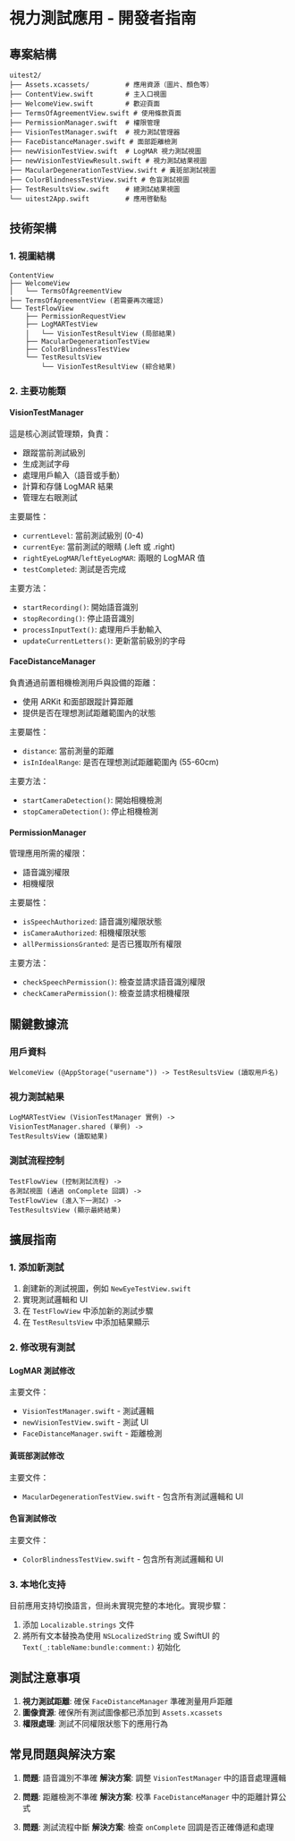 # 視力測試應用 - 開發者指南

## 專案結構

```
uitest2/
├── Assets.xcassets/         # 應用資源（圖片、顏色等）
├── ContentView.swift        # 主入口視圖
├── WelcomeView.swift        # 歡迎頁面
├── TermsOfAgreementView.swift # 使用條款頁面
├── PermissionManager.swift  # 權限管理
├── VisionTestManager.swift  # 視力測試管理器
├── FaceDistanceManager.swift # 面部距離檢測
├── newVisionTestView.swift  # LogMAR 視力測試視圖
├── newVisionTestViewResult.swift # 視力測試結果視圖
├── MacularDegenerationTestView.swift # 黃斑部測試視圖
├── ColorBlindnessTestView.swift # 色盲測試視圖
├── TestResultsView.swift    # 總測試結果視圖
└── uitest2App.swift         # 應用啓動點
```

## 技術架構

### 1. 視圖結構

```
ContentView
├── WelcomeView
│   └── TermsOfAgreementView
├── TermsOfAgreementView (若需要再次確認)
└── TestFlowView
    ├── PermissionRequestView
    ├── LogMARTestView
    │   └── VisionTestResultView (局部結果)
    ├── MacularDegenerationTestView
    ├── ColorBlindnessTestView
    └── TestResultsView
        └── VisionTestResultView (綜合結果)
```

### 2. 主要功能類

#### VisionTestManager

這是核心測試管理類，負責：
- 跟蹤當前測試級別
- 生成測試字母
- 處理用戶輸入（語音或手動）
- 計算和存儲 LogMAR 結果
- 管理左右眼測試

主要屬性：
- `currentLevel`: 當前測試級別 (0-4)
- `currentEye`: 當前測試的眼睛 (.left 或 .right)
- `rightEyeLogMAR`/`leftEyeLogMAR`: 兩眼的 LogMAR 值
- `testCompleted`: 測試是否完成

主要方法：
- `startRecording()`: 開始語音識別
- `stopRecording()`: 停止語音識別
- `processInputText()`: 處理用戶手動輸入
- `updateCurrentLetters()`: 更新當前級別的字母

#### FaceDistanceManager

負責通過前置相機檢測用戶與設備的距離：
- 使用 ARKit 和面部跟蹤計算距離
- 提供是否在理想測試距離範圍內的狀態

主要屬性：
- `distance`: 當前測量的距離
- `isInIdealRange`: 是否在理想測試距離範圍內 (55-60cm)

主要方法：
- `startCameraDetection()`: 開始相機檢測
- `stopCameraDetection()`: 停止相機檢測

#### PermissionManager

管理應用所需的權限：
- 語音識別權限
- 相機權限

主要屬性：
- `isSpeechAuthorized`: 語音識別權限狀態
- `isCameraAuthorized`: 相機權限狀態
- `allPermissionsGranted`: 是否已獲取所有權限

主要方法：
- `checkSpeechPermission()`: 檢查並請求語音識別權限
- `checkCameraPermission()`: 檢查並請求相機權限

## 關鍵數據流

### 用戶資料

```
WelcomeView (@AppStorage("username")) -> TestResultsView (讀取用戶名)
```

### 視力測試結果

```
LogMARTestView (VisionTestManager 實例) -> 
VisionTestManager.shared (單例) ->
TestResultsView (讀取結果)
```

### 測試流程控制

```
TestFlowView (控制測試流程) -> 
各測試視圖 (通過 onComplete 回調) ->
TestFlowView (進入下一測試) ->
TestResultsView (顯示最終結果)
```

## 擴展指南

### 1. 添加新測試

1. 創建新的測試視圖，例如 `NewEyeTestView.swift`
2. 實現測試邏輯和 UI
3. 在 `TestFlowView` 中添加新的測試步驟
4. 在 `TestResultsView` 中添加結果顯示

### 2. 修改現有測試

#### LogMAR 測試修改

主要文件：
- `VisionTestManager.swift` - 測試邏輯
- `newVisionTestView.swift` - 測試 UI
- `FaceDistanceManager.swift` - 距離檢測

#### 黃斑部測試修改

主要文件：
- `MacularDegenerationTestView.swift` - 包含所有測試邏輯和 UI

#### 色盲測試修改

主要文件：
- `ColorBlindnessTestView.swift` - 包含所有測試邏輯和 UI

### 3. 本地化支持

目前應用支持切換語言，但尚未實現完整的本地化。實現步驟：

1. 添加 `Localizable.strings` 文件
2. 將所有文本替換為使用 `NSLocalizedString` 或 SwiftUI 的 `Text(_:tableName:bundle:comment:)` 初始化

## 測試注意事項

1. **視力測試距離**: 確保 `FaceDistanceManager` 準確測量用戶距離
2. **圖像資源**: 確保所有測試圖像都已添加到 `Assets.xcassets`
3. **權限處理**: 測試不同權限狀態下的應用行為

## 常見問題與解決方案

1. **問題**: 語音識別不準確
   **解決方案**: 調整 `VisionTestManager` 中的語音處理邏輯

2. **問題**: 距離檢測不準確
   **解決方案**: 校準 `FaceDistanceManager` 中的距離計算公式

3. **問題**: 測試流程中斷
   **解決方案**: 檢查 `onComplete` 回調是否正確傳遞和處理 